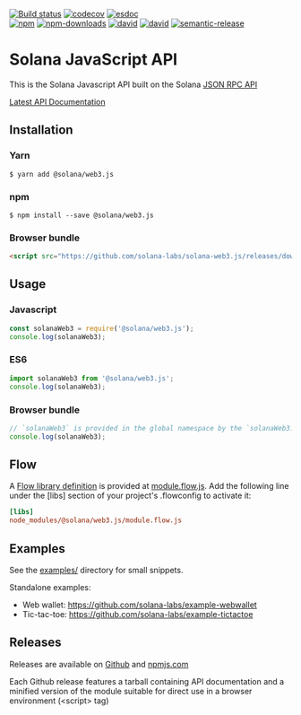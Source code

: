 [![Build status][travis-image]][travis-url]
[![codecov][codecov-image]][codecov-url]
[![esdoc][esdoc-image]][esdoc-url]
<br>
[![npm][npm-image]][npm-url]
[![npm-downloads][npm-downloads-image]][npm-url]
[![david][david-deps-image]][david-deps-url]
[![david][david-dev-deps-image]][david-dev-deps-url]
[![semantic-release][semantic-release-image]][semantic-release-url]

[travis-image]: https://api.travis-ci.org/solana-labs/solana-web3.js.svg?branch=master
[travis-url]: https://travis-ci.org/solana-labs/solana-web3.js
[codecov-image]: https://codecov.io/gh/solana-labs/solana-web3.js/branch/master/graph/badge.svg
[codecov-url]: https://codecov.io/gh/solana-labs/solana-web3.js
[esdoc-image]: https://solana-labs.github.io/solana-web3.js/badge.svg
[npm-image]: https://img.shields.io/npm/v/@solana/web3.js.svg?style=flat
[npm-downloads-image]: https://img.shields.io/npm/dm/@solana/web3.js.svg?style=flat
[esdoc-url]: https://solana-labs.github.io/solana-web3.js/
[npm-url]: https://www.npmjs.com/package/@solana/web3.js
[david-deps-image]: https://david-dm.org/solana-labs/solana-web3.js.svg
[david-deps-url]: https://david-dm.org/solana-labs/solana-web3.js
[david-dev-deps-image]: https://david-dm.org/solana-labs/solana-web3.js/dev-status.svg
[david-dev-deps-url]: https://david-dm.org/solana-labs/solana-web3.js?type=dev
[semantic-release-image]: https://img.shields.io/badge/%20%20%F0%9F%93%A6%F0%9F%9A%80-semantic--release-e10079.svg
[semantic-release-url]: https://github.com/semantic-release/semantic-release

# Solana JavaScript API

This is the Solana Javascript API built on the Solana [JSON RPC API](https://github.com/solana-labs/solana/blob/master/doc/json-rpc.md)

[Latest API Documentation](https://solana-labs.github.io/solana-web3.js/)


## Installation

### Yarn
```
$ yarn add @solana/web3.js
```

### npm
```
$ npm install --save @solana/web3.js
```

### Browser bundle
```html
<script src="https://github.com/solana-labs/solana-web3.js/releases/download/v0.0.6/solanaWeb3.min.js"></script>
```

## Usage

### Javascript
```js
const solanaWeb3 = require('@solana/web3.js');
console.log(solanaWeb3);
```

### ES6
```js
import solanaWeb3 from '@solana/web3.js';
console.log(solanaWeb3);
```

### Browser bundle
```js
// `solanaWeb3` is provided in the global namespace by the `solanaWeb3.min.js` script bundle.
console.log(solanaWeb3);
```

## Flow

A [Flow library definition](https://flow.org/en/docs/libdefs/) is provided at
[module.flow.js](https://github.com/solana-labs/solana-web3.js/tree/master/module.flow.js).
Add the following line under the [libs] section of your project's .flowconfig to
activate it:
```ini
[libs]
node_modules/@solana/web3.js/module.flow.js
```


## Examples
See the [examples/](https://github.com/solana-labs/solana-web3.js/tree/master/examples) directory for small snippets.

Standalone examples:
* Web wallet: https://github.com/solana-labs/example-webwallet
* Tic-tac-toe: https://github.com/solana-labs/example-tictactoe

## Releases
Releases are available on [Github](https://github.com/solana-labs/solana-web3.js/releases)
and [npmjs.com](https://www.npmjs.com/package/@solana/web3.js)

Each Github release features a tarball containing API documentation and a
minified version of the module suitable for direct use in a browser environment
(&lt;script&gt; tag)
